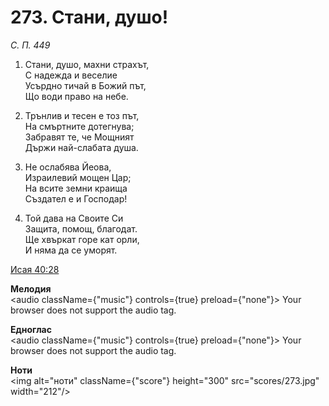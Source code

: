 # 273. Стани, душо!

_С. П. 449_

1. Стани, душо, махни страхът,  
С надежда и веселие  
Усърдно тичай в Божий път,  
Що води право на небе.  

2. Трънлив и тесен е тоз път,  
На смъртните дотегнува;  
Забравят те, че Мощният  
Държи най-слабата душа.  

3. Не ослабява Йеова,  
Израилевий мощен Цар;  
На всите земни краища  
Създател е и Господар!

4. Той дава на Своите Си  
Защита, помощ, благодат.  
Ще хвъркат горе кат орли,  
И няма да се уморят.

[Исая 40:28](http://biblia.bg/index.php?k=23&g=40&s=28)

**Мелодия**  
<audio className={"music"} controls={true} preload={"none"}>
    <source src="mp3/273.mp3" type="audio/mpeg"/>
    Your browser does not support the audio tag.
</audio>

**Едноглас**  
<audio className={"music"} controls={true} preload={"none"}>
    <source src="transp/273.mp3" type="audio/mpeg"/>
    Your browser does not support the audio tag.
</audio>

**Ноти**  
<img alt="ноти" className={"score"} height="300" src="scores/273.jpg" width="212"/>
